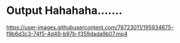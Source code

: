 # Output Hahahaha.......

https://user-images.githubusercontent.com/78723011/195934675-f9b6d3c3-74f5-4d49-b97b-f359dada9b07.mp4
